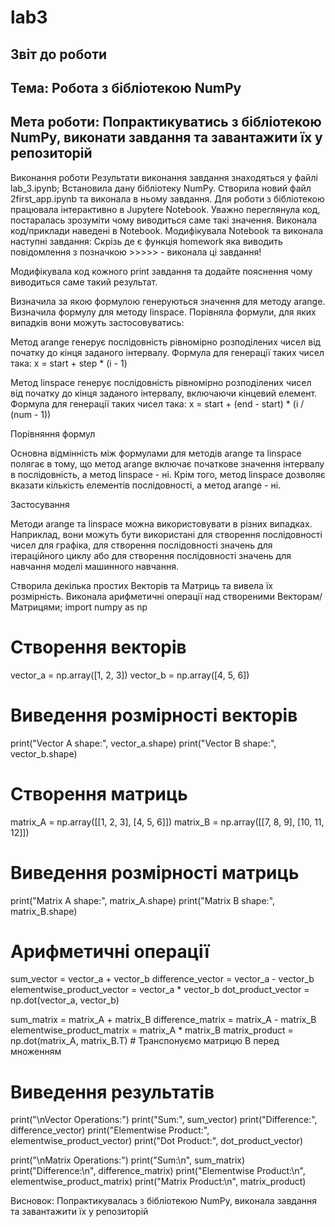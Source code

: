 # lab3
## Звіт до роботи

## Тема: Робота з бібліотекою NumPy

## Мета роботи: Попрактикуватись з бібліотекою NumPy, виконати завдання та завантажити їх у репозиторій
Виконання роботи
Результати виконання завдання знаходяться у файлі lab_3.ipynb;
Встановила дану бібліотеку NumPy.
Створила новий файл 2first_app.ipynb та виконала в ньому завдання.
Для роботи з бібліотекою працювала інтерактивно в Jupytere Notebook.
Уважно переглянула код, постаралась зрозуміти чому виводиться саме такі значення.
Виконала код/приклади наведені в Notebook. Модифікувала Notebook та виконала наступні завдання:
Скрізь де є функція homework яка виводить повідомлення з позначкою >>>>> - виконала ці завдання!

Модифікувала код кожного print завдання та додайте пояснення чому виводиться саме такий результат.

Визначила за якою формулою генеруються значення для методу arange. Визначила формулу для методу linspace. Порівняла формули, для яких випадків вони можуть застосовуватись:

Метод arange генерує послідовність рівномірно розподілених чисел від початку до кінця заданого інтервалу. Формула для генерації таких чисел така: x = start + step * (i - 1)

Метод linspace генерує послідовність рівномірно розподілених чисел від початку до кінця заданого інтервалу, включаючи кінцевий елемент. Формула для генерації таких чисел така: x = start + (end - start) * (i / (num - 1))

Порівняння формул

Основна відмінність між формулами для методів arange та linspace полягає в тому, що метод arange включає початкове значення інтервалу в послідовність, а метод linspace - ні. Крім того, метод linspace дозволяє вказати кількість елементів послідовності, а метод arange - ні.

Застосування

Методи arange та linspace можна використовувати в різних випадках. Наприклад, вони можуть бути використані для створення послідовності чисел для графіка, для створення послідовності значень для ітераційного циклу або для створення послідовності значень для навчання моделі машинного навчання.

Створила декілька простих Векторів та Матриць та вивела їх розмірність. Виконала арифметичні операції над створеними Векторам/Матрицями;
import numpy as np

# Створення векторів
vector_a = np.array([1, 2, 3])
vector_b = np.array([4, 5, 6])

# Виведення розмірності векторів
print("Vector A shape:", vector_a.shape)
print("Vector B shape:", vector_b.shape)

# Створення матриць
matrix_A = np.array([[1, 2, 3], [4, 5, 6]])
matrix_B = np.array([[7, 8, 9], [10, 11, 12]])

# Виведення розмірності матриць
print("Matrix A shape:", matrix_A.shape)
print("Matrix B shape:", matrix_B.shape)

# Арифметичні операції
sum_vector = vector_a + vector_b
difference_vector = vector_a - vector_b
elementwise_product_vector = vector_a * vector_b
dot_product_vector = np.dot(vector_a, vector_b)

sum_matrix = matrix_A + matrix_B
difference_matrix = matrix_A - matrix_B
elementwise_product_matrix = matrix_A * matrix_B
matrix_product = np.dot(matrix_A, matrix_B.T)  # Транспонуємо матрицю B перед множенням

# Виведення результатів
print("\nVector Operations:")
print("Sum:", sum_vector)
print("Difference:", difference_vector)
print("Elementwise Product:", elementwise_product_vector)
print("Dot Product:", dot_product_vector)

print("\nMatrix Operations:")
print("Sum:\n", sum_matrix)
print("Difference:\n", difference_matrix)
print("Elementwise Product:\n", elementwise_product_matrix)
print("Matrix Product:\n", matrix_product)

Висновок: Попрактикувалась з бібліотекою NumPy, виконала завдання та завантажити їх у репозиторій
